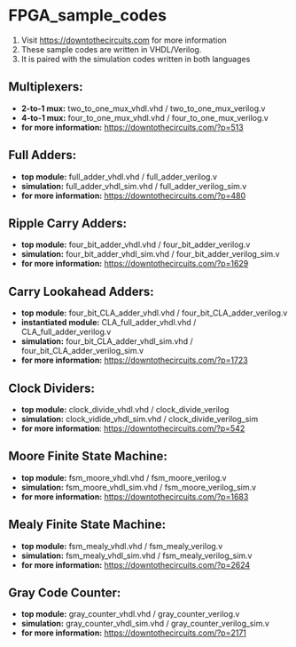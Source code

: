 # FPGA_sample_codes
1. Visit https://downtothecircuits.com for more information
2. These sample codes are written in VHDL/Verilog.
3. It is paired with the simulation codes written in both languages

## Multiplexers:
- **2-to-1 mux:** two_to_one_mux_vhdl.vhd / two_to_one_mux_verilog.v
- **4-to-1 mux:** four_to_one_mux_vhdl.vhd / four_to_one_mux_verilog.v
- **for more information:** https://downtothecircuits.com/?p=513

## Full Adders:
- **top module:** full_adder_vhdl.vhd / full_adder_verilog.v
- **simulation:** full_adder_vhdl_sim.vhd / full_adder_verilog_sim.v
- **for more information:** https://downtothecircuits.com/?p=480

## Ripple Carry Adders:
- **top module:** four_bit_adder_vhdl.vhd / four_bit_adder_verilog.v
- **simulation:** four_bit_adder_vhdl_sim.vhd / four_bit_adder_verilog_sim.v
- **for more information:** https://downtothecircuits.com/?p=1629

## Carry Lookahead Adders:
- **top module:** four_bit_CLA_adder_vhdl.vhd / four_bit_CLA_adder_verilog.v
- **instantiated module:** CLA_full_adder_vhdl.vhd / CLA_full_adder_verilog.v
- **simulation:** four_bit_CLA_adder_vhdl_sim.vhd / four_bit_CLA_adder_verilog_sim.v
- **for more information:** https://downtothecircuits.com/?p=1723

## Clock Dividers:
- **top module:** clock_divide_vhdl.vhd / clock_divide_verilog
- **simulation:** clock_vidide_vhdl_sim.vhd / clock_divide_verilog_sim
- **for more information**: https://downtothecircuits.com/?p=542

## Moore Finite State Machine:
- **top module:** fsm_moore_vhdl.vhd / fsm_moore_verilog.v
- **simulation:** fsm_moore_vhdl_sim.vhd / fsm_moore_verilog_sim.v
- **for more information:** https://downtothecircuits.com/?p=1683

## Mealy Finite State Machine:
- **top module:** fsm_mealy_vhdl.vhd / fsm_mealy_verilog.v
- **simulation:** fsm_mealy_vhdl_sim.vhd / fsm_mealy_verilog_sim.v
- **for more information:** https://downtothecircuits.com/?p=2624

## Gray Code Counter:
- **top module:** gray_counter_vhdl.vhd / gray_counter_verilog.v
- **simulation:** gray_counter_vhdl_sim.vhd / gray_counter_verilog_sim.v
- **for more information:** https://downtothecircuits.com/?p=2171


